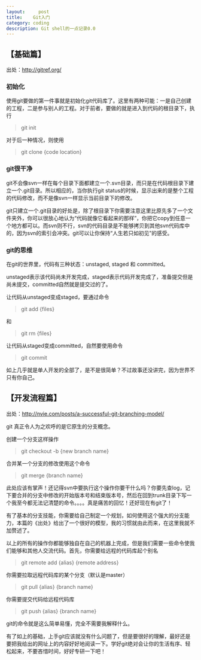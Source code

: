 ```yaml
---
layout:     post
title:    Git入门
category: coding
description: Git shell的一点记录0.0
---
```



## 【基础篇】

出处：http://gitref.org/


###  初始化


使用git要做的第一件事就是初始化git代码库了。这里有两种可能：一是自己创建的工程，二是参与别人的工程。对于前者，要做的就是进入到代码的根目录下，执行

>    git init

对于后一种情况，则使用

>    git clone {code location}



###  git很干净


git不会像svn一样在每个目录下面都建立一个.svn目录，而只是在代码根目录下建立一个.git目录。所以相应的，当你执行git status的时候，显示出来的是整个工程的代码修改，而不是像svn一样显示当前目录下的修改。


git只建立一个.git目录的好处是，除了根目录下你需要注意这里比原先多了一个文件夹外，你可以很放心地认为“代码就像它看起来的那样”，你把它copy到任意一个地方都可以。而svn则不行，svn的代码目录是不能够拷贝到其他svn代码库中的，因为svn的索引会冲突。git可以让你保持“人生若只如初见”的感受。



###  git的思维


在git的世界里，代码有三种状态：unstaged, staged 和 committed。


unstaged表示该代码尚未开发完成，staged表示代码开发完成了，准备提交但是尚未提交，committed自然就是提交过的了。


让代码从unstaged变成staged，要通过命令    

>    git add {files}

和

>    git rm {files}

让代码从staged变成committed，自然要使用命令

>    git commit


如上几乎就是单人开发的全部了，是不是很简单？不过故事还没讲完，因为世界不只有你自己。



## 【开发流程篇】

出处：http://nvie.com/posts/a-successful-git-branching-model/


git  真正令人为之欢呼的是它原生的分支概念。


创建一个分支这样操作

>    git checkout -b {new branch name}

合并某一个分支的修改使用这个命令

>    git merge {branch name}


此处应该有掌声！还记得svn中要执行这个操作你要干什么吗？你要先查log，记下要合并的分支中修改的开始版本号和结束版本号，然后在回到trunk目录下写一个我至今都无法记清楚的命令。。。。真是痛苦的回忆！还好现在有git了！



有了基本的分支技能，你需要给自己制定一个规划，如何使用这个强大的分支能力，本篇的《出处》给出了一个很好的模型，我的习惯就由此而来，在这里我就不加赘述了。



以上的所有的操作你都能够独自在自己的机器上完成，但是我们需要一些命令使我们能够和其他人交流代码。首先，你需要给远程的代码库起个别名

>    git remote add {alias} {remote address}

你需要拉取远程代码库的某个分支（默认是master）

>    git pull {alias} {branch name}

你需要提交代码给远程代码库

>    git push {alias} {branch name}

git的命令就是这么简单易懂，完全不需要我解释什么。


有了如上的基础，上手git应该就没有什么问题了，但是要很好的理解，最好还是要把我给出的网址上的内容好好地阅读一下。学好git绝对会让你的生活有序、轻松起来，不要吝惜时间，好好专研一下吧！

